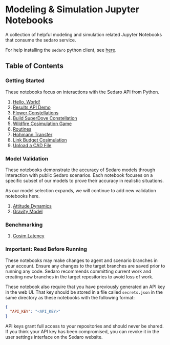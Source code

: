 # Modeling & Simulation Jupyter Notebooks

A collection of helpful modeling and simulation related Jupyter Notebooks that consume the sedaro service.

For help installing the `sedaro` python client, see [here](https://github.com/sedaro/sedaro-python).

## Table of Contents

### Getting Started

These notebooks focus on interactions with the Sedaro API from Python.

1. [Hello, World!](examples/hello_world.ipynb)
2. [Results API Demo](examples/results_api_demo.ipynb)
3. [Flower Constellations](examples/flower_constellation.ipynb)
4. [Build SuperDove Constellation](examples/build_superdove_constellation.ipynb)
5. [Wildfire Cosimulation Game](examples/wildfire_cosimulation_game.ipynb)
5. [Routines](examples/routines.ipynb)
6. [Hohmann Transfer](examples/coplanar_rendezvous/thrust_maneuver.ipynb)
7. [Link Budget Cosimulation](examples/data_handling_cosimulation.ipynb)
8. [Upload a CAD File](examples/upload_cad_file.ipynb)

### Model Validation

These notebooks demonstrate the accuracy of Sedaro models through interaction with public Sedaro scenarios. Each notebook focuses on a specific subset of our models to prove their accuracy in realistic situations.

As our model selection expands, we will continue to add new validation notebooks here.

1. [Attitude Dynamics](model_validation/attitude_dynamics/attitude_dynamics.ipynb)
2. [Gravity Model](model_validation/gravity/gravity.ipynb)

### Benchmarking

1. [Cosim Latency](benchmarking/cosim_latency.ipynb)

### Important: Read Before Running

These notebooks may make changes to agent and scenario branches in your account. Ensure any changes to the target branches are saved prior to running any code. Sedaro recommends committing current work and creating new branches in the target repositories to avoid loss of work.

These notebook also require that you have previously generated an API key in the web UI. That key should be stored in a file called `secrets.json` in the same directory as these notebooks with the following format:

```json
{
  "API_KEY": "<API_KEY>"
}
```

API keys grant full access to your repositories and should never be shared. If you think your API key has been compromised, you can revoke it in the user settings interface on the Sedaro website.
